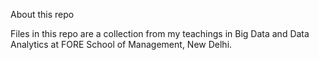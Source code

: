 About this repo

Files in this repo are a collection from my teachings in
Big Data and Data Analytics at FORE School of Management, New Delhi.
